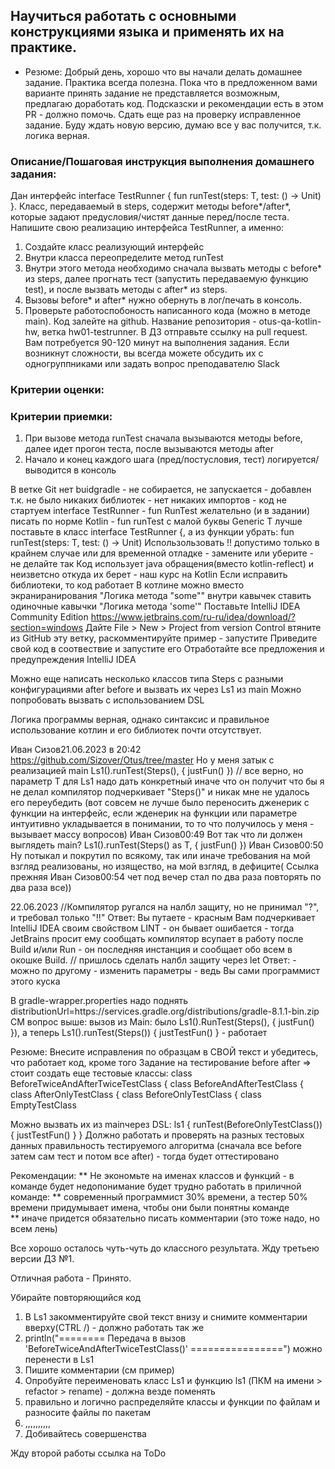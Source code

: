 ## Научиться работать с основными конструкциями языка и применять их на практике.
* Резюме:
Добрый день, хорошо что вы начали делать домашнее задание. Практика всегда полезна.
Пока что в предложенном вами варианте принять задание не представляется возможным, предлагаю доработать код.
Подсказски и рекомендации есть в этом PR - должно помочь.
Сдать еще раз на проверку исправленное задание.
Буду ждать новую версию, думаю все у вас получится, т.к. логика верная.




### Описание/Пошаговая инструкция выполнения домашнего задания:
Дан интерфейс interface TestRunner { fun  runTest(steps: T, test: () -> Unit) }. Класс, передаваемый в steps,
содержит методы before*/after*, которые задают предусловия/чистят данные перед/после теста.
Напишите свою реализацию интерфейса TestRunner, а именно:

1. Создайте класс реализующий интерфейс
2. Внутри класса переопределите метод runTest
3. Внутри этого метода необходимо сначала вызвать методы с before* из steps,
   далее прогнать тест (запустить передаваемую функцию test), и после вызвать методы с after* из steps.
4. Вызовы before* и after* нужно обернуть в лог/печать в консоль.
5. Проверьте работоспобоность написанного кода (можно в методе main).
   Код залейте на github. Название репозитория - otus-qa-kotlin-hw, ветка hw01-testrunner.
   В ДЗ отправьте ссылку на pull request.
   Вам потребуется 90-120 минут на выполнения задания.
   Если возникнут сложности, вы всегда можете обсудить их с одногруппниками или задать вопрос преподавателю Slack

### Критерии оценки:
### Критерии приемки:

1. При вызове метода runTest сначала вызываются методы before, далее идет прогон теста, после вызываются методы after
2. Начало и конец каждого шага (пред/постусловия, тест) логируется/выводится в консоль

В ветке Git нет buidgradle - не собирается, не запускается - добавлен
т.к. не было никаких библиотек - нет никаких импортов - код не стартуем
interface TestRunner - fun <T> RunTest желательно (и в задании) писать по норме Kotlin - fun runTest с малой буквы 
Generic T лучше поставьте в класс interface TestRunner<T> {, а из функции убрать: fun runTest(steps: T, test: () -> Unit)
Использользовать !! допустимо только в крайнем случае или для временной отладке - замените или уберите - не делайте так
Код использует java обращения(вместо kotlin-reflect) и неизветсно откуда их берет - наш курс на Kotlin
Если исправить библиотеки, то код работает
В котлине можно вместо экраниранирования "Логика метода \"some\"" внутри кавычек ставить одиночные кавычки "Логика метода 'some'"
Поставьте IntelliJ IDEA Community Edition https://www.jetbrains.com/ru-ru/idea/download/?section=windows 
Дайте File > New > Project from version Control  втяните из GitHub  эту ветку, раскомментируйте пример - запустите
Приведите свой код в соотвествие и запустите его
Отработайте все предложения и предупреждения  IntelliJ IDEA

Можно еще написать несколько классов типа Steps с разными конфигурациями after before и вызвать их через Ls1 из main
Можно попробовать вызвать с использованием DSL

Логика программы верная, однако синтаксис и правильное использование котлин и его библиотек почти отсутствует.

Иван Сизов21.06.2023 в 20:42
https://github.com/Sizover/Otus/tree/master
Но у меня затык с реализацией main
Ls1<T>().runTest(Steps(), { justFun() }) // все верно, но параметр Т для Ls1 надо дать конкретный иначе что он получит
что бы я не делал компилятор подчеркивает "Steps()" и никак мне не удалось его переубедить
(вот совсем не лучше было переносить дженерик с функции на интерфейс, если жденерик на функции или параметре интуитивно укладывается в понимании, то то что получилось у меня - вызывает массу вопросов)
Иван Сизов00:49
Вот так что ли должен выглядеть main?
Ls1<T>().runTest(Steps() as T, { justFun() })
Иван Сизов00:50
Ну потыкал и покрутил по всякому, так или иначе требования на мой взгляд реализованы, но изящество, на мой взгляд, в дефиците(
Ссылка прежняя
Иван Сизов00:54
чет под вечер стал по два раза повторять по два раза все))

22.06.2023
//Компилятор ругался на налбл защиту, но не принимал "?", и требовал только "!!"
Ответ: Вы путаете - красным Вам подчеркивает IntelliJ IDEA своим свойством LINT - он бывает ошибается - тогда JetBrains просит ему сообщать
компилятор всупает в работу после Build и/или Run - он последняя инстанция и сообщает обо всем в окошке Build.
// пришлось сделать налбл защиту через let 
Ответ: - можно по другому - изменить параметры - ведь Вы сами программист этого куска

В gradle-wrapper.properties надо поднять distributionUrl=https\://services.gradle.org/distributions/gradle-8.1.1-bin.zip
СМ вопрос выше: вызов из Main:
было Ls1().RunTest(Steps(), { justFun() }), а теперь Ls1<Steps>().runTest(Steps()) { justTestFun() } - работает

Резюме:
Внесите исправления по образцам в СВОЙ текст и убедитесь, что работает код, кроме того
Задание на тестирование before after =>
стоит создать еще тестовые классы:
class BeforeTwiceAndAfterTwiceTestClass {
class BeforeAndAfterTestClass {
class AfterOnlyTestClass {
class BeforeOnlyTestClass {
class EmptyTestClass

Можно вызвать их из mainчерез DSL:
ls1 {
runTest(BeforeOnlyTestClass()) { justTestFun() }
}
Должно работать и проверять на разных тестовых данных правильность тестируемого алгоритма
(сначала все before затем сам тест и потом все after) - тогда будет оттестировано

Рекомендации:
** Не экономьте на именах классов и функций - в команде будет недопонимание будет трудно работать в приличной команде:
** современный программист 30% времени, а тестер 50% времени придумывает имена, чтобы они были понятны команде  
** иначе придется обязательно писать комментарии (это тоже надо, но всем лень) 

Все хорошо осталось чуть-чуть до классного результата.
Жду третьею версии ДЗ №1.

Отличная работа - Принято.

Убирайте повторяющийся код
1. В Ls1 закомментируйте свой текст внизу и снимите комментарии вверху(CTRL /) - должно работать так же
2.  println("======== Передача в вызов 'BeforeTwiceAndAfterTwiceTestClass()' ================") можно перенести в Ls1
3. Пишите комментарии (см пример)
4. Опробуйте переименовать класс Ls1 и функцию ls1 (ПКМ на имени > refactor > rename) - должна везде поменять
5. правильно и логично распределяйте классы и функции по файлам и разносите файлы по пакетам
6. ,,,,,,,,,,
7. Добивайтесь совершенства

Жду второй работы ссылка на ToDo









